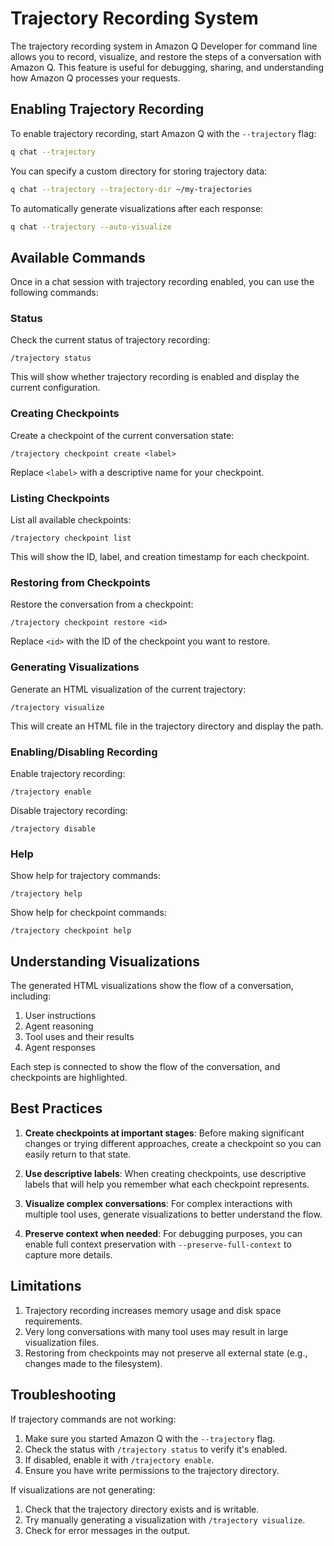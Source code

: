 # Trajectory Recording System

The trajectory recording system in Amazon Q Developer for command line allows you to record, visualize, and restore the steps of a conversation with Amazon Q. This feature is useful for debugging, sharing, and understanding how Amazon Q processes your requests.

## Enabling Trajectory Recording

To enable trajectory recording, start Amazon Q with the `--trajectory` flag:

```bash
q chat --trajectory
```

You can specify a custom directory for storing trajectory data:

```bash
q chat --trajectory --trajectory-dir ~/my-trajectories
```

To automatically generate visualizations after each response:

```bash
q chat --trajectory --auto-visualize
```

## Available Commands

Once in a chat session with trajectory recording enabled, you can use the following commands:

### Status

Check the current status of trajectory recording:

```
/trajectory status
```

This will show whether trajectory recording is enabled and display the current configuration.

### Creating Checkpoints

Create a checkpoint of the current conversation state:

```
/trajectory checkpoint create <label>
```

Replace `<label>` with a descriptive name for your checkpoint.

### Listing Checkpoints

List all available checkpoints:

```
/trajectory checkpoint list
```

This will show the ID, label, and creation timestamp for each checkpoint.

### Restoring from Checkpoints

Restore the conversation from a checkpoint:

```
/trajectory checkpoint restore <id>
```

Replace `<id>` with the ID of the checkpoint you want to restore.

### Generating Visualizations

Generate an HTML visualization of the current trajectory:

```
/trajectory visualize
```

This will create an HTML file in the trajectory directory and display the path.

### Enabling/Disabling Recording

Enable trajectory recording:

```
/trajectory enable
```

Disable trajectory recording:

```
/trajectory disable
```

### Help

Show help for trajectory commands:

```
/trajectory help
```

Show help for checkpoint commands:

```
/trajectory checkpoint help
```

## Understanding Visualizations

The generated HTML visualizations show the flow of a conversation, including:

1. User instructions
2. Agent reasoning
3. Tool uses and their results
4. Agent responses

Each step is connected to show the flow of the conversation, and checkpoints are highlighted.

## Best Practices

1. **Create checkpoints at important stages**: Before making significant changes or trying different approaches, create a checkpoint so you can easily return to that state.

2. **Use descriptive labels**: When creating checkpoints, use descriptive labels that will help you remember what each checkpoint represents.

3. **Visualize complex conversations**: For complex interactions with multiple tool uses, generate visualizations to better understand the flow.

4. **Preserve context when needed**: For debugging purposes, you can enable full context preservation with `--preserve-full-context` to capture more details.

## Limitations

1. Trajectory recording increases memory usage and disk space requirements.
2. Very long conversations with many tool uses may result in large visualization files.
3. Restoring from checkpoints may not preserve all external state (e.g., changes made to the filesystem).

## Troubleshooting

If trajectory commands are not working:

1. Make sure you started Amazon Q with the `--trajectory` flag.
2. Check the status with `/trajectory status` to verify it's enabled.
3. If disabled, enable it with `/trajectory enable`.
4. Ensure you have write permissions to the trajectory directory.

If visualizations are not generating:

1. Check that the trajectory directory exists and is writable.
2. Try manually generating a visualization with `/trajectory visualize`.
3. Check for error messages in the output.
